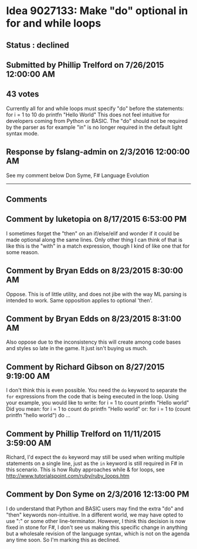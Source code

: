 # Idea 9027133: Make "do" optional in for and while loops #

## Status : declined

## Submitted by Phillip Trelford on 7/26/2015 12:00:00 AM

## 43 votes

Currently all for and while loops must specify "do" before the statements:
for i = 1 to 10 do
printfn "Hello World"
This does not feel intuitive for developers coming from Python or BASIC. The "do" should not be required by the parser as for example "in" is no longer required in the default light syntax mode.



## Response by fslang-admin on 2/3/2016 12:00:00 AM

See my comment below
Don Syme, F# Language Evolution

------------------------
## Comments


## Comment by luketopia on 8/17/2015 6:53:00 PM
I sometimes forget the "then" on an if/else/elif and wonder if it could be made optional along the same lines. Only other thing I can think of that is like this is the "with" in a match expression, though I kind of like one that for some reason.


## Comment by Bryan Edds on 8/23/2015 8:30:00 AM
Oppose. This is of little utility, and does not jibe with the way ML parsing is intended to work. Same opposition applies to optional 'then'.


## Comment by Bryan Edds on 8/23/2015 8:31:00 AM
Also oppose due to the inconsistency this will create among code bases and styles so late in the game. It just isn't buying us much.


## Comment by Richard Gibson on 8/27/2015 9:19:00 AM
I don't think this is even possible. You need the `do` keyword to separate the `for` expressions from the code that is being executed in the loop.
Using your example, you would like to write:
for i = 1 to count printfn "Hello world"
Did you mean:
for i = 1 to count do printfn "Hello world"
or:
for i = 1 to (count printfn "hello world") do ...


## Comment by Phillip Trelford on 11/11/2015 3:59:00 AM
Richard, I'd expect the `do` keyword may still be used when writing multiple statements on a single line, just as the `in` keyword is still required in F# in this scenario. This is how Ruby approaches while & for loops, see http://www.tutorialspoint.com/ruby/ruby_loops.htm


## Comment by Don Syme on 2/3/2016 12:13:00 PM
I do understand that Python and BASIC users may find the extra "do" and "then" keywords non-intuitive. In a different world, we may have opted to use ":" or some other line-terminator.
However, I think this decision is now fixed in stone for F#, I don't see us making this specific change in anything but a wholesale revision of the language syntax, which is not on the agenda any time soon.
So I'm marking this as declined.

